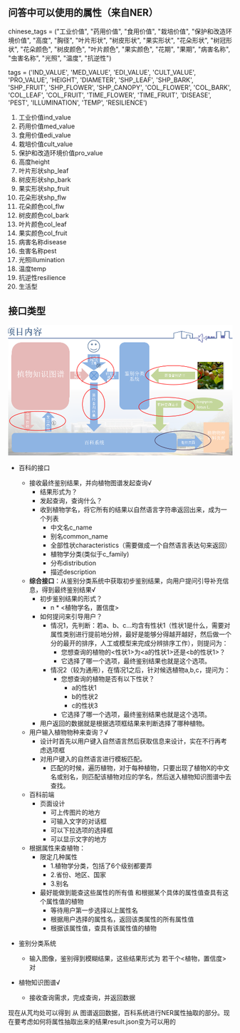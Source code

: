 ## 问答中可以使用的属性（来自NER）

chinese_tags = ("工业价值", "药用价值", "食用价值", "栽培价值", "保护和改造环境价值", "高度", "胸径", "叶片形状", "树皮形状", "果实形状", "花朵形状", "树冠形状", "花朵颜色", "树皮颜色", "叶片颜色", "果实颜色", "花期", "果期", "病害名称", "虫害名称", "光照", "温度", "抗逆性")

tags = ('IND_VALUE', 'MED_VALUE', 'EDI_VALUE', 'CULT_VALUE', 'PRO_VALUE', 'HEIGHT', 'DIAMETER', 'SHP_LEAF', 'SHP_BARK', 'SHP_FRUIT', 'SHP_FLOWER', 'SHP_CANOPY', 'COL_FLOWER', 'COL_BARK', 'COL_LEAF', 'COL_FRUIT', 'TIME_FLOWER', 'TIME_FRUIT', 'DISEASE', 'PEST', 'ILLUMINATION', 'TEMP', 'RESILIENCE')

1. 工业价值ind_value
2. 药用价值med_value
3. 食用价值edi_value
4. 栽培价值cult_value
5. 保护和改造环境价值pro_value
6. 高度height
7. 叶片形状shp_leaf
8. 树皮形状shp_bark
9. 果实形状shp_fruit
10. 花朵形状shp_flw
11. 花朵颜色col_flw
12. 树皮颜色col_bark
13. 叶片颜色col_leaf
14. 果实颜色col_fruit
15. 病害名称disease
16. 虫害名称pest
17. 光照illumination
18. 温度temp
19. 抗逆性resilience
20. 生活型

## 接口类型

![1679641018750](image/接口设计/1679641018750.png)

* 百科的接口

  * 接收最终鉴别结果，并向植物图谱发起查询√
    * 结果形式为？
    * 发起查询，查询什么？
    * 收到植物学名，将它所有的结果以自然语言字符串返回出来，成为一个列表
      * 中文名c_name
      * 别名common_name
      * 全部性状characteristics（需要做成一个自然语言表达句来返回）
      * 植物学分类(类似于c_family)
      * 分布distribution
      * 描述description
  * **综合接口**：从鉴别分类系统中获取初步鉴别结果，向用户提问引导补充信息，得到最终鉴别结果√
    * 初步鉴别结果的形式？
      * n * <植物学名，置信度>
    * 如何提问来引导用户？
      * 情况1，先判断：若a、b、c...均含有性状1（性状1是什么，需要对属性类别进行提前地分辨，最好是能够分得越开越好，然后做一个分的最开的排序，人工或模型来完成分辨排序工作），则提问为：
        * 您想查询的植物的<性状1>为<a的性状1>还是<b的性状1>？
        * 它选择了哪一个选项，最终鉴别结果也就是这个选项。
      * 情况2（较为通用），在情况1之后，针对候选植物a,b,c，提问为：
        * 您想查询的植物是否有以下性状？
          * a的性状1
          * b的性状2
          * c的性状3
        * 它选择了哪一个选项，最终鉴别结果也就是这个选项。
    * 用户返回的数据就是根据选项框结果来判断选择了哪种植物。
  * 用户输入植物物种来查询？√
    * 设计时首先以用户键入自然语言然后获取信息来设计，实在不行再考虑选项框
    * 对用户键入的自然语言进行模板匹配。
      * 匹配的时候，遍历植物，对于每种植物，只要出现了植物X的中文名或别名，则匹配该植物对应的学名，然后送入植物知识图谱中去查找。
  * 百科前端
    * 页面设计
      * 可上传图片的地方
      * 可输入文字的对话框
      * 可以下拉选项的选择框
      * 可以显示文字的地方
  * 根据属性来查植物：
    * 限定几种属性
      * 1.植物学分类，包括了6个级别都要弄
      * 2.省份、地区、国家
      * 3.别名
    * 最好能做到能查这些属性的所有值 和根据某个具体的属性值查具有这个属性值的植物
      * 等待用户第一步选择以上属性名
      * 根据用户选择的属性名，返回该类属性的所有属性值
      * 根据该属性值，查具有该属性值的植物
* 鉴别分类系统

  * 输入图像，鉴别得到模糊结果，这些结果形式为 若干个<植物，置信度>对
* 植物知识图谱√

  * 接收查询需求，完成查询，并返回数据

现在从芃均处可以得到 从 图谱返回数据，百科系统进行NER属性抽取的部分。现在要考虑如何将属性抽取出来的结果result.json变为可以用的

